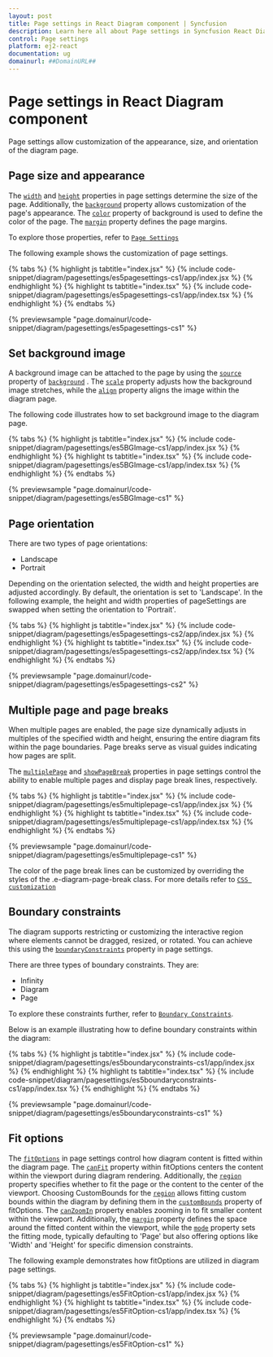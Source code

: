 ```yaml
---
layout: post
title: Page settings in React Diagram component | Syncfusion
description: Learn here all about Page settings in Syncfusion React Diagram component of Syncfusion Essential JS 2 and more.
control: Page settings 
platform: ej2-react
documentation: ug
domainurl: ##DomainURL##
---
```


# Page settings in React Diagram component

Page settings allow customization of the appearance, size, and orientation of the diagram page.

## Page size and appearance

The [`width`](https://helpej2.syncfusion.com/react/documentation/api/diagram/pageSettings/#width) and [`height`](https://helpej2.syncfusion.com/react/documentation/api/diagram/pageSettings/#height) properties in page settings determine the size of the page. Additionally, the [`background`](https://helpej2.syncfusion.com/react/documentation/api/diagram/backgroundModel/) property allows customization of the page's appearance. The [`color`](https://helpej2.syncfusion.com/react/documentation/api/diagram/backgroundModel/#color) property of background is used to define the color of the page. The [`margin`](https://helpej2.syncfusion.com/react/documentation/api/diagram/marginModel/) property defines the page margins.

To explore those properties, refer to [`Page Settings`](https://helpej2.syncfusion.com/react/documentation/api/diagram/pageSettingsModel/)

The following example shows the customization of page settings.

{% tabs %}
{% highlight js tabtitle="index.jsx" %}
{% include code-snippet/diagram/pagesettings/es5pagesettings-cs1/app/index.jsx %}
{% endhighlight %}
{% highlight ts tabtitle="index.tsx" %}
{% include code-snippet/diagram/pagesettings/es5pagesettings-cs1/app/index.tsx %}
{% endhighlight %}
{% endtabs %}

 {% previewsample "page.domainurl/code-snippet/diagram/pagesettings/es5pagesettings-cs1" %}

## Set background image

A background image can be attached to the page by using the [`source`](https://helpej2.syncfusion.com/react/documentation/api/diagram/backgroundModel/#source) property of [`background`](https://helpej2.syncfusion.com/react/documentation/api/diagram/backgroundModel/) . The [`scale`](https://helpej2.syncfusion.com/react/documentation/api/diagram/backgroundModel/#scale) property adjusts how the background image stretches, while the [`align`](https://helpej2.syncfusion.com/react/documentation/api/diagram/backgroundModel/#align) property aligns the image within the diagram page.

The following code illustrates how to set background image to the diagram page.

{% tabs %}
{% highlight js tabtitle="index.jsx" %}
{% include code-snippet/diagram/pagesettings/es5BGImage-cs1/app/index.jsx %}
{% endhighlight %}
{% highlight ts tabtitle="index.tsx" %}
{% include code-snippet/diagram/pagesettings/es5BGImage-cs1/app/index.tsx %}
{% endhighlight %}
{% endtabs %}

 {% previewsample "page.domainurl/code-snippet/diagram/pagesettings/es5BGImage-cs1" %}

## Page orientation

There are two types of page orientations:

- Landscape
- Portrait

Depending on the orientation selected, the width and height properties are adjusted accordingly. By default, the orientation is set to 'Landscape'. In the following example, the height and width properties of pageSettings are swapped when setting the orientation to 'Portrait'.

{% tabs %}
{% highlight js tabtitle="index.jsx" %}
{% include code-snippet/diagram/pagesettings/es5pagesettings-cs2/app/index.jsx %}
{% endhighlight %}
{% highlight ts tabtitle="index.tsx" %}
{% include code-snippet/diagram/pagesettings/es5pagesettings-cs2/app/index.tsx %}
{% endhighlight %}
{% endtabs %}

 {% previewsample "page.domainurl/code-snippet/diagram/pagesettings/es5pagesettings-cs2" %}

## Multiple page and page breaks

When multiple pages are enabled, the page size dynamically adjusts in multiples of the specified width and height, ensuring the entire diagram fits within the page boundaries. Page breaks serve as visual guides indicating how pages are split.

The [`multiplePage`](https://helpej2.syncfusion.com/react/documentation/api/diagram/pageSettingsModel/#multiplepage) and [`showPageBreak`](https://helpej2.syncfusion.com/react/documentation/api/diagram/pageSettingsModel/#showpagebreaks) properties in page settings control the ability to enable multiple pages and display page break lines, respectively.

{% tabs %}
{% highlight js tabtitle="index.jsx" %}
{% include code-snippet/diagram/pagesettings/es5multiplepage-cs1/app/index.jsx %}
{% endhighlight %}
{% highlight ts tabtitle="index.tsx" %}
{% include code-snippet/diagram/pagesettings/es5multiplepage-cs1/app/index.tsx %}
{% endhighlight %}
{% endtabs %}

 {% previewsample "page.domainurl/code-snippet/diagram/pagesettings/es5multiplepage-cs1" %}

The color of the page break lines can be customized by overriding the styles of the .e-diagram-page-break class. For more details refer to [`CSS customization`](https://ej2.syncfusion.com/react/documentation/diagram/style#customizing-the-page-breaks)

## Boundary constraints

The diagram supports restricting or customizing the interactive region where elements cannot be dragged, resized, or rotated. You can achieve this using the [`boundaryConstraints`](https://helpej2.syncfusion.com/react/documentation/api/diagram/boundaryConstraints/) property in page settings.

There are three types of boundary constraints. They are:
- Infinity
- Diagram
- Page

To explore these constraints further, refer to [`Boundary Constraints`](https://ej2.syncfusion.com/react/documentation/diagram/constraints#boundary-constraints).

Below is an example illustrating how to define boundary constraints within the diagram:

{% tabs %}
{% highlight js tabtitle="index.jsx" %}
{% include code-snippet/diagram/pagesettings/es5boundaryconstraints-cs1/app/index.jsx %}
{% endhighlight %}
{% highlight ts tabtitle="index.tsx" %}
{% include code-snippet/diagram/pagesettings/es5boundaryconstraints-cs1/app/index.tsx %}
{% endhighlight %}
{% endtabs %}

 {% previewsample "page.domainurl/code-snippet/diagram/pagesettings/es5boundaryconstraints-cs1" %}

## Fit options

The [`fitOptions`](https://helpej2.syncfusion.com/react/documentation/api/diagram/fitOptionsModel/) in page settings control how diagram content is fitted within the diagram page. The [`canFit`](https://helpej2.syncfusion.com/react/documentation/api/diagram/fitOptionsModel/#canfit) property within fitOptions centers the content within the viewport during diagram rendering. Additionally, the [`region`](https://helpej2.syncfusion.com/react/documentation/api/diagram/diagramRegions/) property specifies whether to fit the page or the content to the center of the viewport. Choosing CustomBounds for the [`region`](https://helpej2.syncfusion.com/react/documentation/api/diagram/diagramRegions/) allows fitting custom bounds within the diagram by defining them in the [`customBounds`](https://helpej2.syncfusion.com/react/documentation/api/diagram/fitOptionsModel/#custombounds) property of fitOptions. The [`canZoomIn`](https://helpej2.syncfusion.com/react/documentation/api/diagram/fitOptionsModel/#canzoomin) property enables zooming in to fit smaller content within the viewport. Additionally, the [`margin`](https://helpej2.syncfusion.com/react/documentation/api/diagram/marginModel/) property defines the space around the fitted content within the viewport, while the [`mode`](https://helpej2.syncfusion.com/react/documentation/api/diagram/fitModes/) property sets the fitting mode, typically defaulting to 'Page' but also offering options like 'Width' and 'Height' for specific dimension constraints.

The following example demonstrates how fitOptions are utilized in diagram page settings.

{% tabs %}
{% highlight js tabtitle="index.jsx" %}
{% include code-snippet/diagram/pagesettings/es5FitOption-cs1/app/index.jsx %}
{% endhighlight %}
{% highlight ts tabtitle="index.tsx" %}
{% include code-snippet/diagram/pagesettings/es5FitOption-cs1/app/index.tsx %}
{% endhighlight %}
{% endtabs %}

 {% previewsample "page.domainurl/code-snippet/diagram/pagesettings/es5FitOption-cs1" %}


